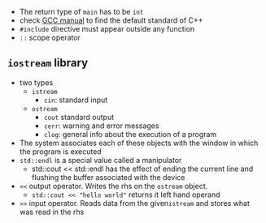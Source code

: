  - The return type of `main` has to be `int`
 - check [GCC manual](https://gcc.gnu.org/onlinedocs/) to find the default standard of C++
 - `#include` directive must appear outside any function
 - `::` scope operator

## `iostream` library

 - two types
   - `istream`
     - `cin`: standard input
   - `ostream`
     - `cout` standard output
     - `cerr`: warning and error messages
     - `clog`: general info about the execution of a program
 - The system associates each of these objects with the window in which the program is executed
 - `std::endl` is a special value called a manipulator
   - std::cout << std::endl has the effect of ending the current line and flushing the buffer associated with the device
 - `<<` output operator. Writes the rhs on the `ostream` object.
   - `std::cout << "hello world"` returns it left hand operand
 - `>>` input operator. Reads data from the given`istream` and stores what was read in the rhs